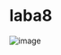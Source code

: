 # laba8
![image](https://user-images.githubusercontent.com/90166910/142362740-3fd50fc3-e0b4-4e31-b22e-e26822963e02.png)
